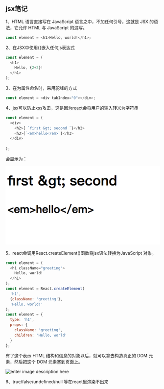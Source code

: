 ## jsx笔记
1、HTML 语言直接写在 JavaScript 语言之中，不加任何引号，这就是 JSX 的语法，它允许 HTML 与 JavaScript 的混写。
```javascript
const element = <h1>Hello, world!</h1>;
```
2、在JSX中使用{}嵌入任何js表达式
```javascript
const element = (
  <h1>
    Hello, {2+2}!
  </h1>
);
```
3、在为属性命名时，采用驼峰的方式
```javascript
const element = <div tabIndex="0"></div>;
```
4、jsx可以防止xss攻击，这是因为react会将用户的输入转义为字符串
```javascript
const element = (
  <div>
    <h2>{ `first &gt; second `}</h2>
    <h3>{`<em>hello</em>`}</h3>
  </div>
  
);
```
会显示为：

![enter image description here](https://github.com/fm20115412/Blog/blob/master/image/1.png)

5、react会调用React.createElement()函数将jsx语法转换为JavaScript 对象。
```javascript
const element = (
  <h1 className="greeting">
    Hello, world!
  </h1>
);
const element = React.createElement(
  'h1',
  {className: 'greeting'},
  'Hello, world!'
);
const element = {
  type: 'h1',
  props: {
    className: 'greeting',
    children: 'Hello, world'
  }
};
```

有了这个表示 HTML 结构和信息的对象以后，就可以拿去构造真正的 DOM 元素，然后把这个 DOM 元素塞到页面上。

![enter image description here](https://huzidaha.github.io/static/assets/img/posts/44B5EC06-EAEB-4BA2-B3DC-325703E4BA45.png)

6、true/false/undefined/null 等在react里渲染不出来
